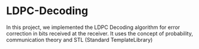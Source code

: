 # LDPC-Decoding
In this project, we implemented the LDPC Decoding algorithm for error correction in bits received at the receiver.
It uses the concept of probability, communication theory and STL (Standard TemplateLibrary)
